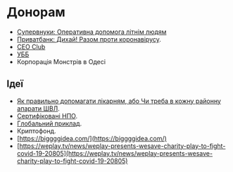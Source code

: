 # Донорам

* [Супервнуки: Оперативна допомога літнім людям](https://superonuki.com/project/operativna-dopomoga-doroslim-lyudyam/)
* [Приватбанк: Дихай! Разом проти коронавірусу](https://blago.privatbank.ua/view/1009?fbclid=IwAR2hFpj71YsagnYNae_Yxknf-ipJHZKwo7BwJwR3ieUdkslCDVwANzuhciY).
* [CEO Club](https://ceoclub.com.ua/covid-19-fundraising)
* [УББ](https://ubb.org.ua/uk/project/5941/)
* Корпорація Монстрів в Одесі

## Ідеї

* [Як правильно допомагати лікарням, або Чи треба в кожну районну апарати ШВЛ](https://life.pravda.com.ua/columns/2020/03/19/240279/).
* [Сертифіковані НПО](http://charitytuner.org/foundations/trustworthy/).
* [Глобальний приклад](https://www.covid19responsefund.org/).
* Криптофонд.
* [https://biggggidea.com/](https://biggggidea.com/)
* [https://weplay.tv/news/weplay-presents-wesave-charity-play-to-fight-covid-19-20805](https://weplay.tv/news/weplay-presents-wesave-charity-play-to-fight-covid-19-20805)

